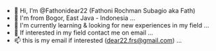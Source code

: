 - 👋 Hi, I’m @Fathonidear22 (Fathoni Rochman Subagio aka Fath)
- 👀 I'm from Bogor, East Java - Indonesia ...
- 🌱 I'm currently learning & looking for new experiences in my field ...
- 💞️ If interested in my field contact me on email ...
- 📫 this is my email if interested (dear22.frs@gmail.com) ...

<!---
Fathonidear22/Fathonidear22 is a ✨ special ✨ repository because its `README.md` (this file) appears on your GitHub profile.
You can click the Preview link to take a look at your changes.
--->
